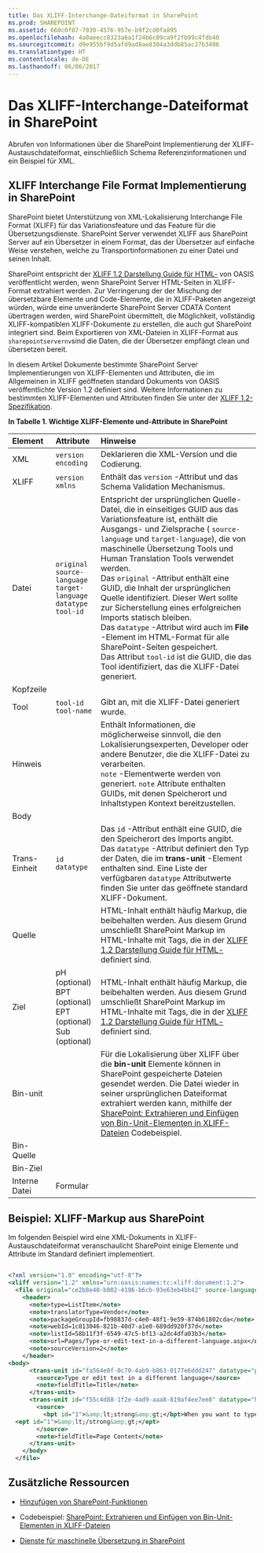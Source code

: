 ```yaml
---
title: Das XLIFF-Interchange-Dateiformat in SharePoint
ms.prod: SHAREPOINT
ms.assetid: 660c0f07-7030-4576-957e-b9f2cd0fa895
ms.openlocfilehash: 4a0aeecc8323a6a1f24b6c09ca9f2fb99c4fdb40
ms.sourcegitcommit: d9e955bf9d5afd9ad8ae8304a3ddb85ac27b3406
ms.translationtype: HT
ms.contentlocale: de-DE
ms.lasthandoff: 06/06/2017
---
```

# <a name="the-xliff-interchange-file-format-in-sharepoint"></a>Das XLIFF-Interchange-Dateiformat in SharePoint
Abrufen von Informationen über die SharePoint Implementierung der XLIFF-Austauschdateiformat, einschließlich Schema Referenzinformationen und ein Beispiel für XML.
## <a name="the-xliff-interchange-file-format-implementation-in-sharepoint"></a>XLIFF Interchange File Format Implementierung in SharePoint

SharePoint bietet Unterstützung von XML-Lokalisierung Interchange File Format (XLIFF) für das Variationsfeature und das Feature für die Übersetzungsdienste. SharePoint Server verwendet XLIFF aus SharePoint Server auf ein Übersetzer in einem Format, das der Übersetzer auf einfache Weise verstehen, welche zu Transportinformationen zu einer Datei und seinen Inhalt.
  
    
    
SharePoint entspricht der  [XLIFF 1.2 Darstellung Guide für HTML-](http://docs.oasis-open.org/xliff/v1.2/xliff-profile-html/xliff-profile-html-1.2-cd02l) von OASIS veröffentlicht werden, wenn SharePoint Server HTML-Seiten in XLIFF-Format extrahiert werden. Zur Verringerung der der Mischung der übersetzbare Elemente und Code-Elemente, die in XLIFF-Paketen angezeigt würden, würde eine unveränderte SharePoint Server CDATA Content übertragen werden, wird SharePoint übermittelt, die Möglichkeit, vollständig XLIFF-kompatiblen XLIFF-Dokumente zu erstellen, die auch gut SharePoint integriert sind. Beim Exportieren von XML-Dateien in XLIFF-Format aus `sharepointservernv`sind die Daten, die der Übersetzer empfängt clean und übersetzen bereit.
  
    
    
In diesem Artikel Dokumente bestimmte SharePoint Server Implementierungen von XLIFF-Elementen und Attributen, die im Allgemeinen in XLIFF geöffneten standard Dokuments von OASIS veröffentlichte Version 1.2 definiert sind. Weitere Informationen zu bestimmten XLIFF-Elementen und Attributen finden Sie unter der  [XLIFF 1.2-Spezifikation](http://docs.oasis-open.org/xliff/xliff-core/xliff-corel).
  
    
    

  
    
    

**In Tabelle 1. Wichtige XLIFF-Elemente und-Attribute in SharePoint**


|**Element**|**Attribute**|**Hinweise**|
|:-----|:-----|:-----|
|XML  <br/> | `version` <br/>  `encoding` <br/> |Deklarieren die XML-Version und die Codierung.  <br/> |
|XLIFF  <br/> | `version` <br/>  `xmlns` <br/> |Enthält das  `version` -Attribut und das Schema Validation Mechanismus. <br/> |
|Datei  <br/> | `original` <br/>  `source-language` <br/>  `target-language` <br/>  `datatype` <br/>  `tool-id` <br/> |Entspricht der ursprünglichen Quelle-Datei, die in einseitiges GUID aus das Variationsfeature ist, enthält die Ausgangs- und Zielsprache ( `source-language` und `target-language`), die von maschinelle Übersetzung Tools und Human Translation Tools verwendet werden.  <br/>Das  `original` -Attribut enthält eine GUID, die Inhalt der ursprünglichen Quelle identifiziert. Dieser Wert sollte zur Sicherstellung eines erfolgreichen Imports statisch bleiben.<br/> Das  `datatype` -Attribut wird auch im **File** -Element im HTML-Format für alle SharePoint-Seiten gespeichert. <br/> Das Attribut  `tool-id` ist die GUID, die das Tool identifiziert, das die XLIFF-Datei generiert. <br/> |
|Kopfzeile  <br/> |||
|Tool  <br/> | `tool-id` <br/>  `tool-name` <br/> |Gibt an, mit die XLIFF-Datei generiert wurde.  <br/> |
|Hinweis  <br/> ||Enthält Informationen, die möglicherweise sinnvoll, die den Lokalisierungsexperten, Developer oder andere Benutzer, die die XLIFF-Datei zu verarbeiten.  <br/>  `note` -Elementwerte werden von generiert. `note` Attribute enthalten GUIDs, mit denen Speicherort und Inhaltstypen Kontext bereitzustellen. <br/> |
|Body  <br/> |||
|Trans-Einheit  <br/> | `id` <br/>  `datatype` <br/> |Das  `id` -Attribut enthält eine GUID, die den Speicherort des Imports angibt. <br/> Das  `datatype` -Attribut definiert den Typ der Daten, die im **trans-unit** -Element enthalten sind. Eine Liste der verfügbaren `datatype` Attributwerte finden Sie unter das geöffnete standard XLIFF-Dokument. <br/> |
|Quelle  <br/> ||HTML-Inhalt enthält häufig Markup, die beibehalten werden. Aus diesem Grund umschließt SharePoint Markup im HTML-Inhalte mit Tags, die in der  [XLIFF 1.2 Darstellung Guide für HTML-](http://docs.oasis-open.org/xliff/v1.2/xliff-profile-html/xliff-profile-html-1.2-cd02l)definiert sind.<br/> |
|Ziel  <br/> |pH (optional)  <br/> BPT (optional)  <br/> EPT (optional)  <br/> Sub (optional)  <br/> |HTML-Inhalt enthält häufig Markup, die beibehalten werden. Aus diesem Grund umschließt SharePoint Markup im HTML-Inhalte mit Tags, die in der  [XLIFF 1.2 Darstellung Guide für HTML-](http://docs.oasis-open.org/xliff/v1.2/xliff-profile-html/xliff-profile-html-1.2-cd02l)definiert sind.<br/> |
|Bin-unit  <br/> ||Für die Lokalisierung über XLIFF über die **bin-unit** Elemente können in SharePoint gespeicherte Dateien gesendet werden. Die Datei wieder in seiner ursprünglichen Dateiformat extrahiert werden kann, mithilfe der [SharePoint: Extrahieren und Einfügen von Bin-Unit-Elementen in XLIFF-Dateien](http://code.msdn.microsoft.com/SharePoint-Extract-fe686878) Codebeispiel. <br/> |
|Bin-Quelle  <br/> |||
|Bin-Ziel  <br/> |||
|Interne Datei  <br/> |Formular  <br/> ||
   

## <a name="example-xliff-markup-from-sharepoint"></a>Beispiel: XLIFF-Markup aus SharePoint

Im folgenden Beispiel wird eine XML-Dokuments in XLIFF-Austauschdateiformat veranschaulicht SharePoint einige Elemente und Attribute im Standard definiert implementiert. 
  
    
    

```XML

<?xml version="1.0" encoding="utf-8"?>
<xliff version="1.2" xmlns="urn:oasis:names:tc:xliff:document:1.2">
  <file original="ce2b8e40-b802-4196-b6cb-93e63eb4bb42" source-language="en-US" target-language="fr-CA" datatype="html">
    <header>
      <note>type=ListItem</note>
      <note>translatorType=Vendor</note>
      <note>packageGroupId=fb98837d-c4e0-48f1-9e59-874b61802cda</note>
      <note>webId=1c013046-821b-40d7-a1e0-689dd920f37d</note>
      <note>listId=58b11f3f-6549-47c5-bf13-a2dc4dfa03b3</note>
      <note>url=Pages/Type-or-edit-text-in-a-different-language.aspx</note>
      <note>sourceVersion=2</note>
    </header>
<body>
      <trans-unit id="fa564e0f-0c70-4ab9-b863-0177e6ddd247" datatype="plaintext">
        <source>Type or edit text in a different language</source>
        <note>fieldTitle=Title</note>
      </trans-unit>
      <trans-unit id="f55c4d88-1f2e-4ad9-aaa8-819af4ee7ee8" datatype="html">
        <source>
          <bpt id="1">&amp;lt;strong&amp;gt;</bpt>When you want to type documents in different languages, you can change your keyboard layout language--the language-specific characters typed when keyboard keys are pressed--so that you can type the special characters for each language. 
  <ept id="1">&amp;lt;/strong&amp;gt;</ept>
        </source>
        <note>fieldTitle=Page Content</note>
      </trans-unit>
    </body>
  </file>

```


  
    
    

## <a name="additional-resources"></a>Zusätzliche Ressourcen
<a name="bk_addresources"> </a>


-  [Hinzufügen von SharePoint-Funktionen](add-sharepoint-capabilities)
    
  
- Codebeispiel:  [SharePoint: Extrahieren und Einfügen von Bin-Unit-Elementen in XLIFF-Dateien](http://code.msdn.microsoft.com/SharePoint-Extract-fe686878)
    
  
-  [Dienste für maschinelle Übersetzung in SharePoint](machine-translation-services-in-sharepoint)
    
  

  
    
    

